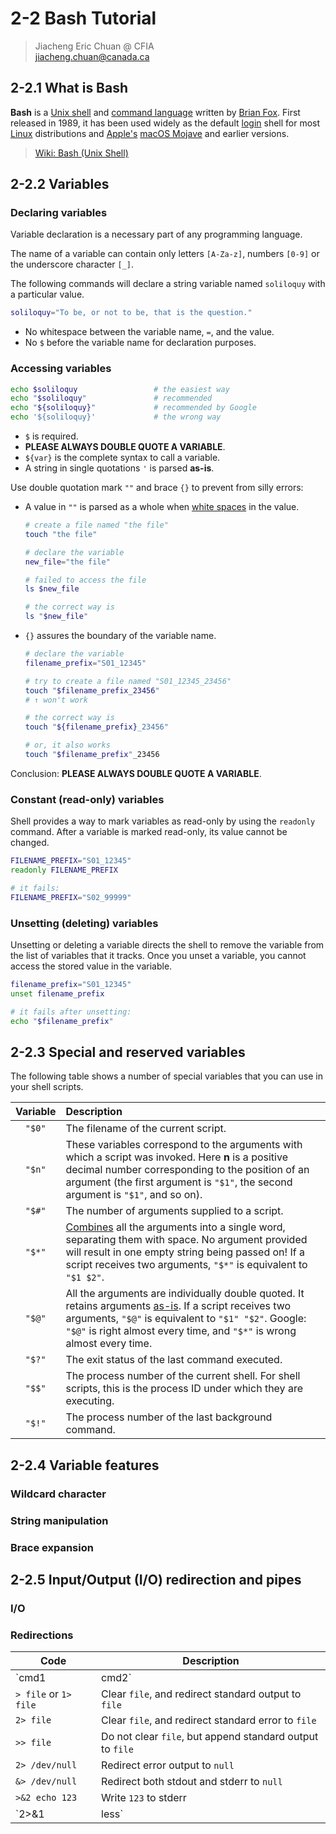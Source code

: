 # 2-2 Bash Tutorial

> Jiacheng Eric Chuan @ CFIA  
> jiacheng.chuan@canada.ca

## 2-2.1 What is Bash

**Bash** is a [Unix shell](https://en.wikipedia.org/wiki/Unix_shell) and [command language](https://en.wikipedia.org/wiki/Command_language) written by [Brian Fox](https://en.wikipedia.org/wiki/Brian_Fox_(computer_programmer)). First released in 1989, it has been used widely as the default [login](https://en.wikipedia.org/wiki/Login) shell for most [Linux](https://en.wikipedia.org/wiki/Linux) distributions and [Apple's](https://en.wikipedia.org/wiki/Apple_Inc.) [macOS Mojave](https://en.wikipedia.org/wiki/MacOS_Mojave) and earlier versions.

> [Wiki: Bash (Unix Shell)](https://en.wikipedia.org/wiki/Bash_(Unix_shell))

## 2-2.2 Variables

### Declaring variables

Variable declaration is a necessary part of any programming language. 

The name of a variable can contain only letters `[A-Za-z]`, numbers `[0-9]` or the underscore character `[_]`.

The following commands will declare a string variable named `soliloquy` with a particular value.  

```sh
soliloquy="To be, or not to be, that is the question."
```

- No whitespace between the variable name, `=`, and the value.
- No `$` before the variable name for declaration purposes.

### Accessing variables

```sh
echo $soliloquy                 # the easiest way
echo "$soliloquy"               # recommended
echo "${soliloquy}"             # recommended by Google
echo '${soliloquy}'             # the wrong way
```

- `$` is required.
- **PLEASE ALWAYS DOUBLE QUOTE A VARIABLE**.
- `${var}` is the complete syntax to call a variable.
- A string in single quotations `'` is parsed **as-is**.

Use double quotation mark `""` and brace `{}` to prevent from silly errors:

- A value in `""` is parsed as a whole when <u>white spaces</u> in the value.

  ```bash
  # create a file named "the file"
  touch "the file"
  
  # declare the variable
  new_file="the file"
  
  # failed to access the file
  ls $new_file
  
  # the correct way is
  ls "$new_file"
  ```

- `{}` assures the boundary of the variable name.

  ```bash
  # declare the variable
  filename_prefix="S01_12345"
  
  # try to create a file named "S01_12345_23456"
  touch "$filename_prefix_23456"
  # ↑ won't work
  
  # the correct way is
  touch "${filename_prefix}_23456"
  
  # or, it also works
  touch "$filename_prefix"_23456
  ```

Conclusion: **PLEASE ALWAYS DOUBLE QUOTE A VARIABLE**.

### Constant (read-only) variables

Shell provides a way to mark variables as read-only by using the `readonly` command. After a variable is marked read-only, its value cannot be changed.

```sh
FILENAME_PREFIX="S01_12345"
readonly FILENAME_PREFIX

# it fails:
FILENAME_PREFIX="S02_99999"
```

### Unsetting (deleting) variables

Unsetting or deleting a variable directs the shell to remove the variable from the list of variables that it tracks. Once you unset a variable, you cannot access the stored value in the variable.

```sh
filename_prefix="S01_12345"
unset filename_prefix

# it fails after unsetting:
echo "$filename_prefix"
```

## 2-2.3 Special and reserved variables

The following table shows a number of special variables that you can use in your shell scripts.

| Variable | Description                                                  |
| :------: | :----------------------------------------------------------- |
|  `"$0"`  | The filename of the current script.                          |
|  `"$n"`  | These variables correspond to the arguments with which a script was invoked. Here **n** is a positive decimal number corresponding to the position of an argument (the first argument is `"$1"`, the second argument is `"$1"`, and so on). |
|  `"$#"`  | The number of arguments supplied to a script.                |
|  `"$*"`  | <u>Combines</u> all the arguments into a single word, separating them with space. No argument provided will result in one empty string being passed on! If a script receives two arguments, `"$*"` is equivalent to `"$1 $2"`. |
|  `"$@"`  | All the arguments are individually double quoted. It retains arguments <u>as-is</u>. If a script receives two arguments, `"$@"` is equivalent to `"$1" "$2"`. Google: `"$@"` is right almost every time, and `"$*"` is wrong almost every time. |
|  `"$?"`  | The exit status of the last command executed.                |
|  `"$$"`  | The process number of the current shell. For shell scripts, this is the process ID under which they are executing. |
|  `"$!"`  | The process number of the last background command.           |

## 2-2.4 Variable features

### Wildcard character

### String manipulation

### Brace expansion

## 2-2.5 Input/Output (I/O) redirection and pipes

### I/O

### Redirections

|Code|Description|
|- |- |
|`cmd1 | cmd2`|Pipe. The output of `cmd1` is passed as the input of `cmd2`|
|`> file` or `1> file`|Clear `file`, and redirect standard output to `file`|
|`2> file`|Clear `file`, and redirect standard error to `file`|
|`>> file`|Do not clear `file`, but append standard output to `file`|
| `2> /dev/null` | Redirect error output to `null`                            |
| `&> /dev/null` | Redirect both stdout and stderr to `null` |
| `>&2 echo 123` | Write `123` to stderr                                        |
| `2>&1 | less` | Add stderr to stdout and print it with less |


